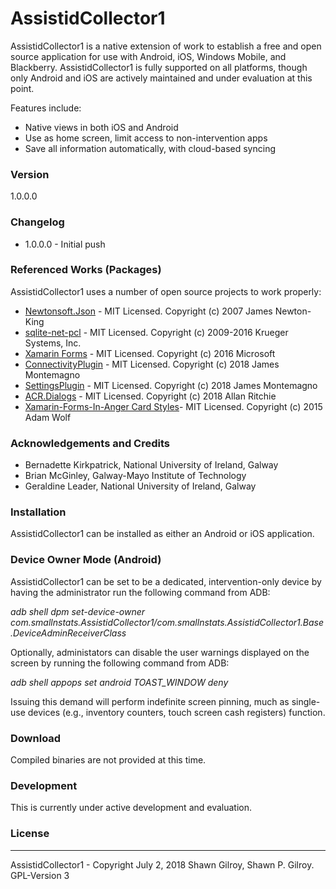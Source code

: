 # AssistidCollector1
AssistidCollector1 is a native extension of work to establish a free and open source application for use with Android, iOS, Windows Mobile, and Blackberry.  AssistidCollector1 is fully supported on all platforms, though only Android and iOS are actively maintained and under evaluation at this point.

Features include:
  - Native views in both iOS and Android
  - Use as home screen, limit access to non-intervention apps
  - Save all information automatically, with cloud-based syncing

### Version
1.0.0.0

### Changelog
 * 1.0.0.0 - Initial push

### Referenced Works (Packages)
AssistidCollector1 uses a number of open source projects to work properly:
* [Newtonsoft.Json](https://github.com/JamesNK/Newtonsoft.Json) - MIT Licensed. Copyright (c) 2007 James Newton-King 
* [sqlite-net-pcl](https://github.com/praeclarum/sqlite-net) - MIT Licensed. Copyright (c) 2009-2016 Krueger Systems, Inc.
* [Xamarin Forms](https://github.com/xamarin/Xamarin.Forms) - MIT Licensed. Copyright (c) 2016 Microsoft
* [ConnectivityPlugin](https://github.com/jamesmontemagno/ConnectivityPlugin) - MIT Licensed. Copyright (c) 2018 James Montemagno
* [SettingsPlugin](https://github.com/jamesmontemagno/SettingsPlugin) - MIT Licensed. Copyright (c) 2018 James Montemagno
* [ACR.Dialogs](https://github.com/aritchie/userdialogs) - MIT Licensed. Copyright (c) 2018 Allan Ritchie
* [Xamarin-Forms-In-Anger Card Styles](https://github.com/awolf/Xamarin-Forms-InAnger/tree/master/src/Cards)- MIT Licensed. Copyright (c) 2015 Adam Wolf

### Acknowledgements and Credits
* Bernadette Kirkpatrick, National University of Ireland, Galway
* Brian McGinley, Galway-Mayo Institute of Technology
* Geraldine Leader, National University of Ireland, Galway

### Installation
AssistidCollector1 can be installed as either an Android or iOS application.  

### Device Owner Mode (Android)
AssistidCollector1 can be set to be a dedicated, intervention-only device by having the administrator run the following command from ADB:

<i>adb shell dpm set-device-owner com.smallnstats.AssistidCollector1/com.smallnstats.AssistidCollector1.Base.DeviceAdminReceiverClass</i>

Optionally, administators can disable the user warnings displayed on the screen by running the following command from ADB:

<i>adb shell appops set android TOAST_WINDOW deny</i>

Issuing this demand will perform indefinite screen pinning, much as single-use devices (e.g., inventory counters, touch screen cash registers) function.

### Download
Compiled binaries are not provided at this time.

### Development
This is currently under active development and evaluation.

### License
----
AssistidCollector1 - Copyright July 2, 2018 Shawn Gilroy, Shawn P. Gilroy. GPL-Version 3
